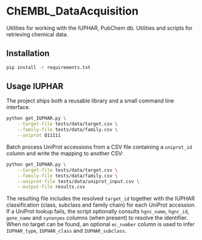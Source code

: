 # ChEMBL_DataAcquisition


Utilities for working with the IUPHAR, PubChem  db. Utilities and scripts for retrieving chemical data.


## Installation

```bash
pip install -r requirements.txt
```

## Usage IUPHAR

The project ships both a reusable library and a small command line interface.

```bash
python get_IUPHAR.py \
    --target-file tests/data/target.csv \
    --family-file tests/data/family.csv \
    --uniprot Q11111
```

Batch process UniProt accessions from a CSV file containing a ``uniprot_id`` column and write the mapping to another CSV:

```bash
python get_IUPHAR.py \
    --target-file tests/data/target.csv \
    --family-file tests/data/family.csv \
    --uniprot-file tests/data/uniprot_input.csv \
    --output-file results.csv
```

The resulting file includes the resolved ``target_id`` together with the IUPHAR classification (class, subclass and family chain) for each UniProt accession. If a UniProt lookup fails, the script optionally consults ``hgnc_name``, ``hgnc_id``, ``gene_name`` and ``synonyms`` columns (when
present) to resolve the identifier. When no target can be found, an optional ``ec_number`` column is used to infer ``IUPHAR_type``, ``IUPHAR_class`` and ``IUPHAR_subclass``.

 

